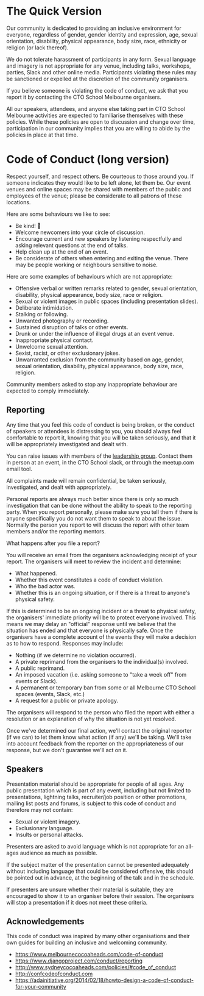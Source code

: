 # The Quick Version


Our community is dedicated to providing an inclusive environment for everyone, regardless of gender, gender identity and expression, age, sexual orientation, disability, physical appearance, body size, race, ethnicity or religion (or lack thereof).

We do not tolerate harassment of participants in any form. Sexual language and imagery is not appropriate for any venue, including talks, workshops, parties, Slack and other online media. Participants violating these rules may be sanctioned or expelled at the discretion of the community organisers.

If you believe someone is violating the code of conduct, we ask that you report it by contacting the CTO School Melbourne organisers.

All our speakers, attendees, and anyone else taking part in CTO School Melbourne activities are expected to familiarise themselves with these policies. While these policies are open to discussion and change over time, participation in our community implies that you are willing to abide by the policies in place at that time.

# Code of Conduct (long version)


Respect yourself, and respect others. Be courteous to those around you. If someone indicates they would like to be left alone, let them be. Our event venues and online spaces may be shared with members of the public and employees of the venue; please be considerate to all patrons of these locations.

Here are some behaviours we like to see:
* Be kind! 🙂
* Welcome newcomers into your circle of discussion.
* Encourage current and new speakers by listening respectfully and asking relevant questions at the end of talks.
* Help clean up at the end of an event.
* Be considerate of others when entering and exiting the venue. There may be people working or neighbours sensitive to noise.


Here are some examples of behaviours which are not appropriate:
* Offensive verbal or written remarks related to gender, sexual orientation, disability, physical appearance, body size, race or religion.
* Sexual or violent images in public spaces (including presentation slides).
* Deliberate intimidation.
* Stalking or following.
* Unwanted photography or recording.
* Sustained disruption of talks or other events.
* Drunk or under the influence of illegal drugs at an event venue.
* Inappropriate physical contact.
* Unwelcome sexual attention.
* Sexist, racist, or other exclusionary jokes.
* Unwarranted exclusion from the community based on age, gender, sexual orientation, disability, physical appearance, body size, race, religion.


Community members asked to stop any inappropriate behaviour are expected to comply immediately.

## Reporting

Any time that you feel this code of conduct is being broken, or the conduct of speakers or attendees is distressing to you, you should always feel comfortable to report it, knowing that you will be taken seriously, and that it will be appropriately investigated and dealt with.

You can raise issues with members of the [leadership group](https://www.meetup.com/CTO-School-Melbourne/members/?op=leaders). Contact them in person at an event, in the CTO School slack, or through the meetup.com email tool.

All complaints made will remain confidential, be taken seriously, investigated, and dealt with appropriately.

Personal reports are always much better since there is only so much investigation that can be done without the ability to speak to the reporting party. When you report personally, please make sure you tell them if there is anyone specifically you do not want them to speak to about the issue. Normally the person you report to will discuss the report with other team members and/or the reporting mentors.

What happens after you file a report?

You will receive an email from the organisers acknowledging receipt of your report. The organisers will meet to review the incident and determine:
* What happened.
* Whether this event constitutes a code of conduct violation.
* Who the bad actor was.
* Whether this is an ongoing situation, or if there is a threat to anyone's physical safety.


If this is determined to be an ongoing incident or a threat to physical safety, the organisers' immediate priority will be to protect everyone involved. This means we may delay an "official" response until we believe that the situation has ended and that everyone is physically safe. Once the organisers have a complete account of the events they will make a decision as to how to respond. Responses may include:
* Nothing (if we determine no violation occurred).
* A private reprimand from the organisers to the individual(s) involved.
* A public reprimand.
* An imposed vacation (i.e. asking someone to "take a week off" from events or Slack).
* A permanent or temporary ban from some or all Melbourne CTO School spaces (events, Slack, etc.)
* A request for a public or private apology.

The organisers will respond to the person who filed the report with either a resolution or an explanation of why the situation is not yet resolved.

Once we've determined our final action, we'll contact the original reporter (if we can) to let them know what action (if any) we'll be taking. We'll take into account feedback from the reporter on the appropriateness of our response, but we don't guarantee we'll act on it.

## Speakers

Presentation material should be appropriate for people of all ages.
Any public presentation which is part of any event, including but not limited to presentations, lightning talks, recruiter/job position or other promotions, mailing list posts and forums, is subject to this code of conduct and therefore may not contain:

* Sexual or violent imagery.
* Exclusionary language.
* Insults or personal attacks.

Presenters are asked to avoid language which is not appropriate for an all-ages audience as much as possible.

If the subject matter of the presentation cannot be presented adequately without including language that could be considered offensive, this should be pointed out in advance, at the beginning of the talk and in the schedule.

If presenters are unsure whether their material is suitable, they are encouraged to show it to an organiser before their session. The organisers will stop a presentation if it does not meet these criteria.

## Acknowledgements

This code of conduct was inspired by many other organisations and their own guides for building an inclusive and welcoming community.

* https://www.melbournecocoaheads.com/code-of-conduct
* https://www.djangoproject.com/conduct/reporting
* http://www.sydneycocoaheads.com/policies/#code_of_conduct
* http://confcodeofconduct.com
* https://adainitiative.org/2014/02/18/howto-design-a-code-of-conduct-for-your-community
